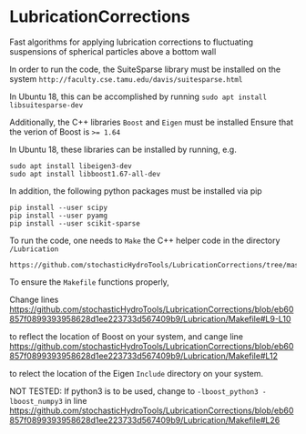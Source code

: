 # LubricationCorrections
Fast algorithms for applying lubrication corrections to fluctuating suspensions of spherical particles above a bottom wall

In order to run the code, the SuiteSparse library must be installed on the system
`http://faculty.cse.tamu.edu/davis/suitesparse.html`

In Ubuntu 18, this can be accomplished by running
`sudo apt install libsuitesparse-dev`

Additionally, the C++ libraries `Boost` and `Eigen` must be installed
Ensure that the verion of Boost is `>= 1.64`

In Ubuntu 18, these libraries can be installed by running, e.g.
```
sudo apt install libeigen3-dev
sudo apt install libboost1.67-all-dev
```

In addition, the following python packages must be installed via pip

```
pip install --user scipy
pip install --user pyamg
pip install --user scikit-sparse
```
To run the code, one needs to `Make` the C++ helper code in the directory `/Lubrication`
```
https://github.com/stochasticHydroTools/LubricationCorrections/tree/master/Lubrication
```
To ensure the `Makefile` functions properly, 

Change lines 
https://github.com/stochasticHydroTools/LubricationCorrections/blob/eb60857f0899393958628d1ee223733d567409b9/Lubrication/Makefile#L9-L10

to reflect the location of Boost on your system, and cange line
https://github.com/stochasticHydroTools/LubricationCorrections/blob/eb60857f0899393958628d1ee223733d567409b9/Lubrication/Makefile#L12

to relect the location of the Eigen `Include` directory on your system.

NOT TESTED:
If python3 is to be used, change to `-lboost_python3 -lboost_numpy3` in line
https://github.com/stochasticHydroTools/LubricationCorrections/blob/eb60857f0899393958628d1ee223733d567409b9/Lubrication/Makefile#L26

